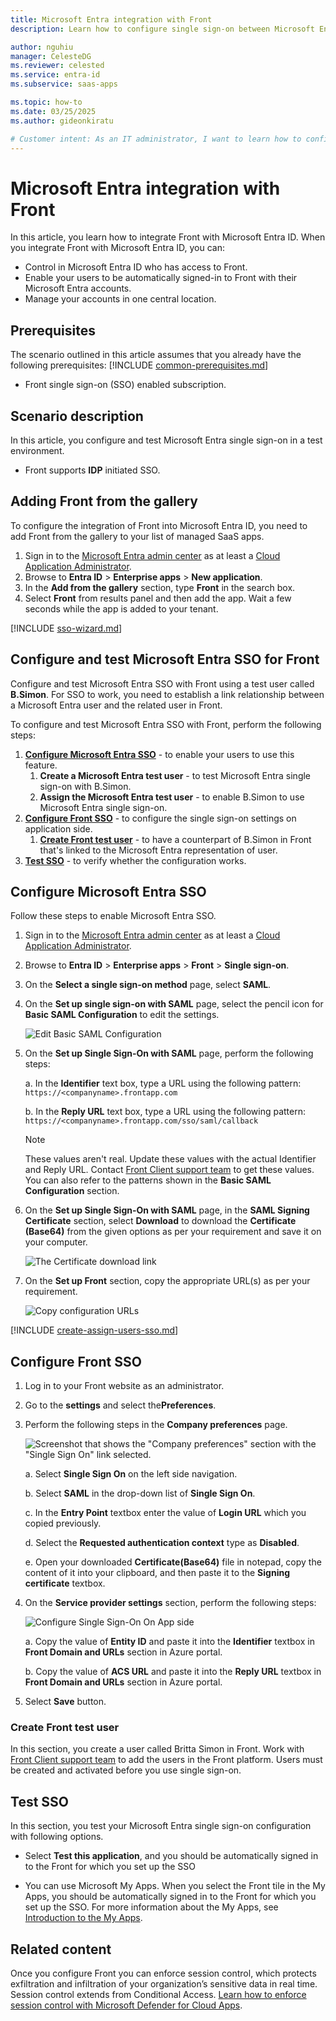 ```yaml
---
title: Microsoft Entra integration with Front
description: Learn how to configure single sign-on between Microsoft Entra ID and Front.

author: nguhiu
manager: CelesteDG
ms.reviewer: celested
ms.service: entra-id
ms.subservice: saas-apps

ms.topic: how-to
ms.date: 03/25/2025
ms.author: gideonkiratu

# Customer intent: As an IT administrator, I want to learn how to configure single sign-on between Microsoft Entra ID and Front so that I can control who has access to Front, enable automatic sign-in with Microsoft Entra accounts, and manage my accounts in one central location.
---
```

# Microsoft Entra integration with Front

In this article,  you learn how to integrate Front with Microsoft Entra ID. When you integrate Front with Microsoft Entra ID, you can:

* Control in Microsoft Entra ID who has access to Front.
* Enable your users to be automatically signed-in to Front with their Microsoft Entra accounts.
* Manage your accounts in one central location.

## Prerequisites

The scenario outlined in this article assumes that you already have the following prerequisites:
[!INCLUDE [common-prerequisites.md](~/identity/saas-apps/includes/common-prerequisites.md)]
* Front single sign-on (SSO) enabled subscription.

## Scenario description

In this article,  you configure and test Microsoft Entra single sign-on in a test environment.

* Front supports **IDP** initiated SSO.

## Adding Front from the gallery

To configure the integration of Front into Microsoft Entra ID, you need to add Front from the gallery to your list of managed SaaS apps.

1. Sign in to the [Microsoft Entra admin center](https://entra.microsoft.com) as at least a [Cloud Application Administrator](~/identity/role-based-access-control/permissions-reference.md#cloud-application-administrator).
1. Browse to **Entra ID** > **Enterprise apps** > **New application**.
1. In the **Add from the gallery** section, type **Front** in the search box.
1. Select **Front** from results panel and then add the app. Wait a few seconds while the app is added to your tenant.

 [!INCLUDE [sso-wizard.md](~/identity/saas-apps/includes/sso-wizard.md)]

<a name='configure-and-test-azure-ad-sso-for-front'></a>

## Configure and test Microsoft Entra SSO for Front

Configure and test Microsoft Entra SSO with Front using a test user called **B.Simon**. For SSO to work, you need to establish a link relationship between a Microsoft Entra user and the related user in Front.

To configure and test Microsoft Entra SSO with Front, perform the following steps:

1. **[Configure Microsoft Entra SSO](#configure-azure-ad-sso)** - to enable your users to use this feature.
    1. **Create a Microsoft Entra test user** - to test Microsoft Entra single sign-on with B.Simon.
    1. **Assign the Microsoft Entra test user** - to enable B.Simon to use Microsoft Entra single sign-on.
1. **[Configure Front SSO](#configure-front-sso)** - to configure the single sign-on settings on application side.
    1. **[Create Front test user](#create-front-test-user)** - to have a counterpart of B.Simon in Front that's linked to the Microsoft Entra representation of user.
1. **[Test SSO](#test-sso)** - to verify whether the configuration works.

<a name='configure-azure-ad-sso'></a>

## Configure Microsoft Entra SSO

Follow these steps to enable Microsoft Entra SSO.

1. Sign in to the [Microsoft Entra admin center](https://entra.microsoft.com) as at least a [Cloud Application Administrator](~/identity/role-based-access-control/permissions-reference.md#cloud-application-administrator).
1. Browse to **Entra ID** > **Enterprise apps** > **Front** > **Single sign-on**.
1. On the **Select a single sign-on method** page, select **SAML**.
1. On the **Set up single sign-on with SAML** page, select the pencil icon for **Basic SAML Configuration** to edit the settings.

   ![Edit Basic SAML Configuration](common/edit-urls.png)

1. On the **Set up Single Sign-On with SAML** page, perform the following steps:

    a. In the **Identifier** text box, type a URL using the following pattern:
    `https://<companyname>.frontapp.com`

    b. In the **Reply URL** text box, type a URL using the following pattern:
    `https://<companyname>.frontapp.com/sso/saml/callback`

	> [!NOTE]
	> These values aren't real. Update these values with the actual Identifier and Reply URL. Contact [Front Client support team](mailto:support@frontapp.com) to get these values. You can also refer to the patterns shown in the **Basic SAML Configuration** section.

1. On the **Set up Single Sign-On with SAML** page, in the **SAML Signing Certificate** section, select **Download** to download the **Certificate (Base64)** from the given options as per your requirement and save it on your computer.

	![The Certificate download link](common/certificatebase64.png)

1. On the **Set up Front** section, copy the appropriate URL(s) as per your requirement.

	![Copy configuration URLs](common/copy-configuration-urls.png)

<a name='create-an-azure-ad-test-user'></a>

[!INCLUDE [create-assign-users-sso.md](~/identity/saas-apps/includes/create-assign-users-sso.md)]

## Configure Front SSO

1. Log in to your Front website as an administrator.

2. Go to the **settings** and select the**Preferences**.

3. Perform the following steps in the **Company preferences** page.
   
    ![Screenshot that shows the "Company preferences" section with the "Single Sign On" link selected.](./media/front-tutorial/single-sign-on.png)

    a. Select **Single Sign On** on the left side navigation.

    b. Select **SAML** in the drop-down list of **Single Sign On**.

    c. In the **Entry Point** textbox enter the value of **Login URL** which you copied previously.

    d. Select the **Requested authentication context** type as **Disabled**.

    e. Open your downloaded **Certificate(Base64)** file in notepad, copy the content of it into your clipboard, and then paste it to the **Signing certificate** textbox.

7. On the **Service provider settings** section, perform the following steps:

	![Configure Single Sign-On On App side](./media/front-tutorial/service-provider.png)

	a. Copy the value of **Entity ID** and paste it into the **Identifier** textbox in **Front Domain and URLs** section in Azure portal.

	b. Copy the value of **ACS URL** and paste it into the **Reply URL** textbox in **Front Domain and URLs** section in Azure portal.
	
8. Select **Save** button.


### Create Front test user

In this section, you create a user called Britta Simon in Front. Work with [Front Client support team](mailto:support@frontapp.com) to add the users in the Front platform. Users must be created and activated before you use single sign-on.

## Test SSO 

In this section, you test your Microsoft Entra single sign-on configuration with following options.

* Select **Test this application**, and you should be automatically signed in to the Front for which you set up the SSO

* You can use Microsoft My Apps. When you select the Front tile in the My Apps, you should be automatically signed in to the Front for which you set up the SSO. For more information about the My Apps, see [Introduction to the My Apps](https://support.microsoft.com/account-billing/sign-in-and-start-apps-from-the-my-apps-portal-2f3b1bae-0e5a-4a86-a33e-876fbd2a4510).

## Related content

Once you configure Front you can enforce session control, which protects exfiltration and infiltration of your organization’s sensitive data in real time. Session control extends from Conditional Access. [Learn how to enforce session control with Microsoft Defender for Cloud Apps](/cloud-app-security/proxy-deployment-any-app).
